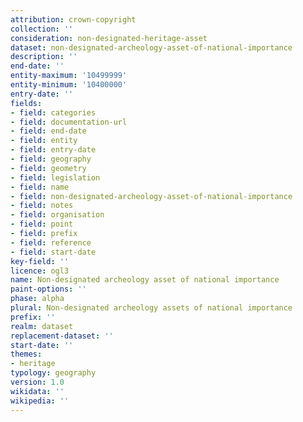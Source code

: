 ```yaml
---
attribution: crown-copyright
collection: ''
consideration: non-designated-heritage-asset
dataset: non-designated-archeology-asset-of-national-importance
description: ''
end-date: ''
entity-maximum: '10499999'
entity-minimum: '10400000'
entry-date: ''
fields:
- field: categories
- field: documentation-url
- field: end-date
- field: entity
- field: entry-date
- field: geography
- field: geometry
- field: legislation
- field: name
- field: non-designated-archeology-asset-of-national-importance
- field: notes
- field: organisation
- field: point
- field: prefix
- field: reference
- field: start-date
key-field: ''
licence: ogl3
name: Non-designated archeology asset of national importance
paint-options: ''
phase: alpha
plural: Non-designated archeology assets of national importance
prefix: ''
realm: dataset
replacement-dataset: ''
start-date: ''
themes:
- heritage
typology: geography
version: 1.0
wikidata: ''
wikipedia: ''
---
```

